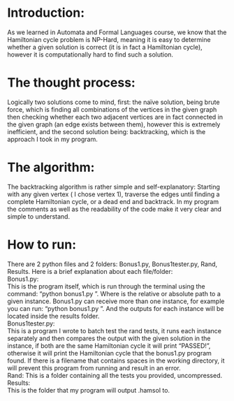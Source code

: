 
# Introduction:

As we learned in Automata and Formal Languages course, we know that the Hamiltonian cycle problem is NP-Hard, meaning it is easy to determine whether a given solution is correct (it is in fact a Hamiltonian cycle), however it is computationally hard to find such a solution.

# The thought process:

Logically two solutions come to mind, first: the naïve solution, being brute force, which is finding all combinations of the vertices in the given graph then checking whether each two adjacent vertices are in fact connected in the given graph (an edge exists between them), however this is extremely inefficient, and the second solution being: backtracking, which is the approach I took in my program.

# The algorithm:

The backtracking algorithm is rather simple and self-explanatory:
Starting with any given vertex ( I chose vertex 1), traverse the edges until finding a complete Hamiltonian cycle, or a dead end and backtrack. In my program the comments as well as the readability of the code make it very clear and simple to understand.

# How to run:

There are 2 python files and 2 folders:
Bonus1.py, Bonus1tester.py, Rand, Results.
Here is a brief explanation about each file/folder:  
Bonus1.py:  
This is the program itself, which is run through the terminal using the command:
“python bonus1.py <path-to-instance>”.
Where <path-to-instance> is the relative or absolute path to a given instance.
Bonus1.py can receive more than one instance, for example you can run:
“python bonus1.py <path-to-instance1> <path-to-instance2> <path-to-instance3>”.
And the outputs for each instance will be located inside the results folder.  
Bonus1tester.py:  
This is a program I wrote to batch test the rand tests, it runs each instance separately and then compares the output with the given solution in the instance, if both are the same Hamiltonian cycle it will print “PASSED!”, otherwise it
will print the Hamiltonian cycle that the bonus1.py program found.
If there is a filename that contains spaces in the working directory, it will prevent this
program from running and result in an error.  
Rand: 
This is a folder containing all the tests you provided, uncompressed.  
Results:  
This is the folder that my program will output <instance>.hamsol to.
